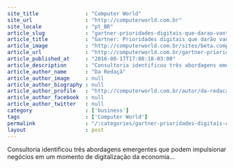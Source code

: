 ```yaml
---
site_title               : "Computer World"
site_url                 : "http://computerworld.com.br"
site_locale              : "pt_BR"
article_slug             : "gartner-prioridades-digitais-que-darao-vantagem-competitiva-a-sua-empresa"
article_title            : "Gartner: Prioridades digitais que darão vantagem competitiva a sua empresa"
article_image            : "http://computerworld.com.br/sites/beta.computerworld.com.br/files/news_articles/plataforma_crescimento.jpg"
article_url              : "http://computerworld.com.br/gartner-prioridades-digitais-que-darao-vantagem-competitiva-sua-empresa"
article_published_at     : "2016-08-17T17:08:18-03:00"
article_description      : "Consultoria identificou três abordagens emergentes que podem impulsionar negócios em um momento de digitalização da economia..."
article_author_name      : "Da Redaçã"
article_author_image     : null
article_author_biography : null
article_author_profile   : "http://computerworld.com.br/autor/da-redacao"
article_author_facebook  : null
article_author_twitter   : null
category                 : ['business']
tags                     : ['Computer World']
permalink                : "/:categories/gartner-prioridades-digitais-que-darao-vantagem-competitiva-a-sua-empresa/"
layout                   : post
---
```


Consultoria identificou três abordagens emergentes que podem impulsionar negócios em um momento de digitalização da economia...
